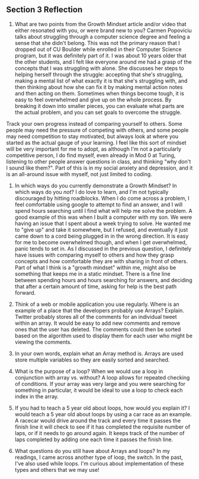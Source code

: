 ## Section 3 Reflection

1. What are two points from the Growth Mindset article and/or video that either resonated with you, or were brand new to you?
Carmen Popoviciu talks about struggling through a computer science degree and feeling a sense that she didn't belong.  This was not the primary reason that I dropped out of CU Boulder while enrolled in their Computer Science program, but it was definitely part of it.  I was about 10 years older that the other students, and I felt like everyone around me had a grasp of the concepts that I was struggling with alone. She discusses her steps to helping herself through the struggle: accepting that she's struggling, making a mental list of what exactly it is that she's struggling with, and then thinking about how she can fix it by making mental action notes and then acting on them.  Sometimes when things become tough, it is easy to feel overwhelmed and give up on the whole process.  By breaking it down into smaller pieces, you can evaluate what parts are the actual problem, and you can set goals to overcome the struggle.

Track your own progress instead of comparing yourself to others.  Some people may need the pressure of competing with others, and some people may need competition to stay motivated, but always look at where you started as the actual gauge of your learning.  I feel like this sort of mindset will be very important for me to adopt, as although I'm not a particularly competitive person, I do find myself, even already in Mod 0 at Turing, listening to other people answer questions in class, and thinking "why don't I sound like them?".  Part of this is in my social anxiety and depression, and it is an all-around issue with myself, not just limited to coding.  

1. In which ways do you currently demonstrate a Growth Mindset? In which ways do you _not_?
I do love to learn, and I'm not typically discouraged by hitting roadblocks.  When I do come across a problem, I feel comfortable using google to attempt to find an answer, and I will spend hours searching until I find what will help me solve the problem.  A good example of this was when I built a computer with my son.  We were having an issue that I spent about a week trying to solve.  He wanted me to "give up" and take it somewhere, but I refused, and eventually it just came down to a cord being plugged in in the wrong direction.  It is easy for me to become overwhelmed though, and when I get overwhelmed, panic tends to set in.  As I discussed in the previous question, I definitely have issues with comparing myself to others and how they grasp concepts and how comfortable they are with sharing in front of others.  Part of what I think is a "growth mindset" within me, might also be something that keeps me in a static mindset. There is a fine line between spending hours and hours searching for answers, and deciding that after a certain amount of time, asking for help is the best path forward.

1. Think of a web or mobile application you use regularly. Where is an example of a place that the developers probably use Arrays? Explain.
Twitter probably stores all of the comments for an individual tweet within an array.  It would be easy to add new comments and remove ones that the user has deleted. The comments could then be sorted based on the algorithm used to display them for each user who might be viewing the comments.

1. In your own words, explain what an Array method is.
Arrays are used store multiple variables so they are easily sorted and searched.

1. What is the purpose of a loop? When we would use a loop in conjunction with array vs. without?
A loop allows for repeated checking of conditions. If your array was very large and you were searching for something in particular, it would be ideal to use a loop to check each index in the array.

1. If you had to teach a 5 year old about loops, how would you explain it?
I would teach a 5 year old about loops by using a car race as an example.  A racecar would drive around the track and every time it passes the finish line it will check to see if it has completed the requisite number of laps, or if it needs to go around again.  It keeps track of the number of laps completed by adding one each time it passes the finish line.

1. What questions do you still have about Arrays and loops?
In my readings, I came across another type of loop, the switch. In the past, I've also used while loops.  I'm curious about implementation of these types and others that we may use!
